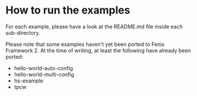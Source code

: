 # How to run the examples

For each example, please have a look at the README.md file inside each
sub-directory.

Please note that some examples haven't yet been ported to Fenix Framework 2.
At the time of writing, at least the following have already been ported:

  * hello-world-auto-config
  * hello-world-multi-config
  * hs-example
  * tpcw

